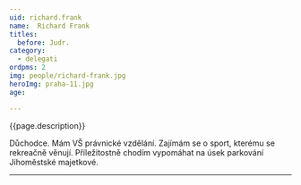 ```yaml
---
uid: richard.frank
name:  Richard Frank
titles:
  before: Judr.
category:
  - delegati
ordpms: 2  
img: people/richard-frank.jpg
heroImg: praha-11.jpg
age: 

---
```

{{page.description}}

Důchodce. Mám VŠ právnické vzdělání. Zajímám se o sport, kterému se rekreačně věnují. 
Příležitostně chodím vypomáhat na úsek parkování Jihoměstské majetkové.

---
